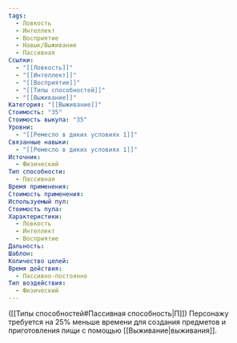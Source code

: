 ```yaml
---
tags:
  - Ловкость
  - Интеллект
  - Восприятие
  - Навык/Выживание
  - Пассивная
Ссылки:
  - "[[Ловкость]]"
  - "[[Интеллект]]"
  - "[[Восприятие]]"
  - "[[Типы способностей]]"
  - "[[Выживание]]"
Категория: "[[Выживание]]"
Стоимость: "35"
Стоимость выкупа: "35"
Уровни:
  - "[[Ремесло в диких условиях 1]]"
Связанные навыки:
  - "[[Ремесло в диких условиях 1]]"
Источник:
  - Физический
Тип способности:
  - Пассивная
Время применения: 
Стоимость применения: 
Используемый пул: 
Стоимость пула: 
Характеристики:
  - Ловкость
  - Интеллект
  - Восприятие
Дальность: 
Шаблон: 
Количество целей: 
Время действия:
  - Пассивно-постоянно
Тип воздействия:
  - Физический
---
```

([[Типы способностей#Пассивная способность|П]]) Персонажу требуется на 25% меньше времени для создания предметов и приготовления пищи с помощью [[Выживание|выживания]]. 